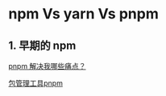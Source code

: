 # npm Vs yarn Vs pnpm
## 1. 早期的 npm 


[pnpm 解决我哪些痛点？](https://juejin.cn/post/7036319707590295565#comment)

[包管理工具pnpm](https://www.yuque.com/yuqueyonghuyv23kd/swfn8t/fcqe0z?singleDoc#yKBEy)

<CommentService />
